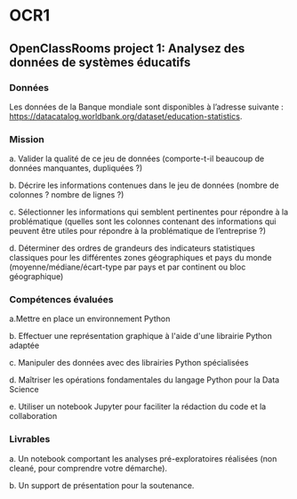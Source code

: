 # OCR1
## OpenClassRooms project 1: Analysez des données de systèmes éducatifs

### Données

Les données de la Banque mondiale sont disponibles à l’adresse suivante : https://datacatalog.worldbank.org/dataset/education-statistics.

### Mission

   a. Valider la qualité de ce jeu de données (comporte-t-il beaucoup de données manquantes, dupliquées ?)
   
   b. Décrire les informations contenues dans le jeu de données (nombre de colonnes ? nombre de lignes ?)
   
   c. Sélectionner les informations qui semblent pertinentes pour répondre à la problématique (quelles sont les colonnes contenant des informations qui peuvent être utiles pour  répondre à la problématique de l’entreprise ?)
   
   d. Déterminer des ordres de grandeurs des indicateurs statistiques classiques pour les différentes zones géographiques et pays du monde (moyenne/médiane/écart-type par pays et par continent ou bloc géographique)

### Compétences évaluées

  a.Mettre en place un environnement Python
  
  b. Effectuer une représentation graphique à l'aide d'une librairie Python adaptée
  
  c. Manipuler des données avec des librairies Python spécialisées
  
  d. Maîtriser les opérations fondamentales du langage Python pour la Data Science

  e. Utiliser un notebook Jupyter pour faciliter la rédaction du code et la collaboration

### Livrables 

   a. Un notebook comportant les analyses pré-exploratoires réalisées (non cleané, pour comprendre votre démarche).
   
   b. Un support de présentation pour la soutenance.

